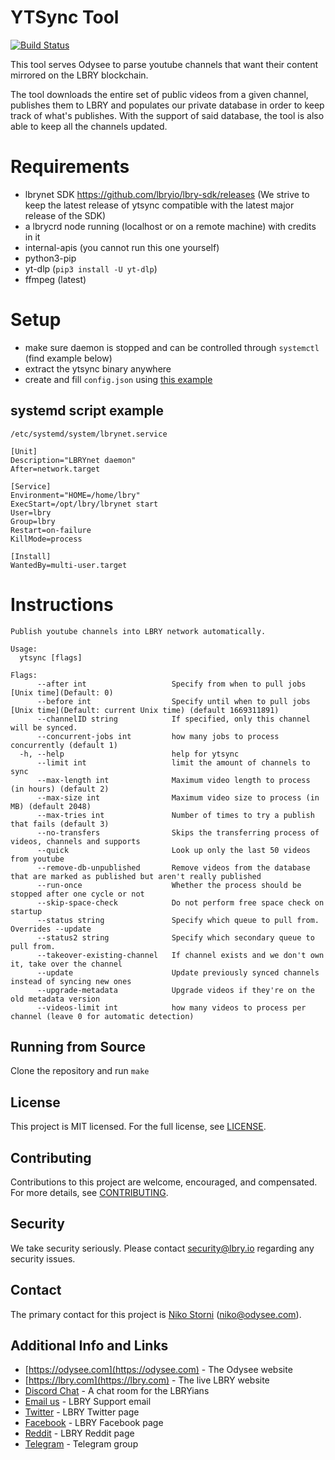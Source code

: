 # YTSync Tool
[![Build Status](https://travis-ci.com/OdyseeTeam/ytsync.svg?branch=master)](https://travis-ci.com/OdyseeTeam/ytsync)

This tool serves Odysee to parse youtube channels that want their content mirrored on the LBRY blockchain.

The tool downloads the entire set of public videos from a given channel, publishes them to LBRY and populates our private database in order to keep track of what's publishes.
With the support of said database, the tool is also able to keep all the channels updated.


# Requirements
- lbrynet SDK https://github.com/lbryio/lbry-sdk/releases (We strive to keep the latest release of ytsync compatible with the latest major release of the SDK)
- a lbrycrd node running (localhost or on a remote machine) with credits in it
- internal-apis (you cannot run this one yourself)
- python3-pip
- yt-dlp (`pip3 install -U yt-dlp`)
- ffmpeg (latest)

# Setup
- make sure daemon is stopped and can be controlled through `systemctl` (find example below)
- extract the ytsync binary anywhere
- create and fill `config.json` using [this example](config.json.example)

## systemd script example
`/etc/systemd/system/lbrynet.service`
```
[Unit]
Description="LBRYnet daemon"
After=network.target

[Service]
Environment="HOME=/home/lbry"
ExecStart=/opt/lbry/lbrynet start
User=lbry
Group=lbry
Restart=on-failure
KillMode=process

[Install]
WantedBy=multi-user.target
```

# Instructions

```
Publish youtube channels into LBRY network automatically.

Usage:
  ytsync [flags]

Flags:
      --after int                   Specify from when to pull jobs [Unix time](Default: 0)
      --before int                  Specify until when to pull jobs [Unix time](Default: current Unix time) (default 1669311891)
      --channelID string            If specified, only this channel will be synced.
      --concurrent-jobs int         how many jobs to process concurrently (default 1)
  -h, --help                        help for ytsync
      --limit int                   limit the amount of channels to sync
      --max-length int              Maximum video length to process (in hours) (default 2)
      --max-size int                Maximum video size to process (in MB) (default 2048)
      --max-tries int               Number of times to try a publish that fails (default 3)
      --no-transfers                Skips the transferring process of videos, channels and supports
      --quick                       Look up only the last 50 videos from youtube
      --remove-db-unpublished       Remove videos from the database that are marked as published but aren't really published
      --run-once                    Whether the process should be stopped after one cycle or not
      --skip-space-check            Do not perform free space check on startup
      --status string               Specify which queue to pull from. Overrides --update
      --status2 string              Specify which secondary queue to pull from.
      --takeover-existing-channel   If channel exists and we don't own it, take over the channel
      --update                      Update previously synced channels instead of syncing new ones
      --upgrade-metadata            Upgrade videos if they're on the old metadata version
      --videos-limit int            how many videos to process per channel (leave 0 for automatic detection)

```

## Running from Source

Clone the repository and run `make` 

## License

This project is MIT licensed. For the full license, see [LICENSE](LICENSE).

## Contributing

Contributions to this project are welcome, encouraged, and compensated. For more details, see [CONTRIBUTING](https://lbry.tech/contribute).

## Security

We take security seriously. Please contact [security@lbry.io](mailto:security@odysee.com) regarding any security issues.

## Contact

The primary contact for this project is [Niko Storni](https://github.com/nikooo777) (niko@odysee.com).

## Additional Info and Links

- [https://odysee.com](https://odysee.com) - The Odysee website
- [https://lbry.com](https://lbry.com) - The live LBRY website
- [Discord Chat](https://chat.lbry.com) - A chat room for the LBRYians
- [Email us](mailto:hello@lbry.com) - LBRY Support email
- [Twitter](https://twitter.com/@lbryio) - LBRY Twitter page
- [Facebook](https://www.facebook.com/lbryio/) - LBRY Facebook page
- [Reddit](https://reddit.com/r/lbry) - LBRY Reddit page
- [Telegram](https://t.me/lbryofficial) - Telegram group
